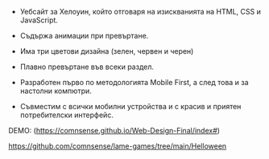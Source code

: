 - Уебсайт за Хелоуин, който отговаря на изискванията на HTML, CSS и JavaScript.

- Съдържа анимации при превъртане.

- Има три цветови дизайна (зелен, червен и черен)

- Плавно превъртане във всеки раздел.

- Разработен първо по методологията Mobile First, а след това и за настолни компютри.

- Съвместим с всички мобилни устройства и с красив и приятен потребителски интерфейс.



 
DEMO: (https://comnsense.github.io/Web-Design-Final/index#)

https://github.com/comnsense/lame-games/tree/main/Helloween

 
